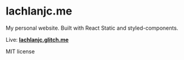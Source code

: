 # lachlanjc.me

My personal website. Built with React Static and styled-components.

Live: [**lachlanjc.glitch.me**](https://lachlanjc.glitch.me)

MIT license

